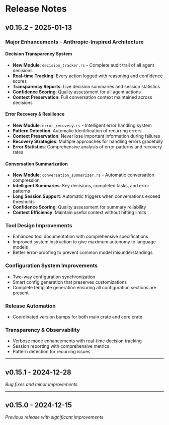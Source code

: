 # Release Notes

## v0.15.2 - 2025-01-13

### Major Enhancements - Anthropic-Inspired Architecture

#### Decision Transparency System
- **New Module**: `decision_tracker.rs` - Complete audit trail of all agent decisions
- **Real-time Tracking**: Every action logged with reasoning and confidence scores
- **Transparency Reports**: Live decision summaries and session statistics
- **Confidence Scoring**: Quality assessment for all agent actions
- **Context Preservation**: Full conversation context maintained across decisions

#### Error Recovery & Resilience
- **New Module**: `error_recovery.rs` - Intelligent error handling system
- **Pattern Detection**: Automatic identification of recurring errors
- **Context Preservation**: Never lose important information during failures
- **Recovery Strategies**: Multiple approaches for handling errors gracefully
- **Error Statistics**: Comprehensive analysis of error patterns and recovery rates

#### Conversation Summarization
- **New Module**: `conversation_summarizer.rs` - Automatic conversation compression
- **Intelligent Summaries**: Key decisions, completed tasks, and error patterns
- **Long Session Support**: Automatic triggers when conversations exceed thresholds
- **Confidence Scoring**: Quality assessment for summary reliability
- **Context Efficiency**: Maintain useful context without hitting limits

### Tool Design Improvements
- Enhanced tool documentation with comprehensive specifications
- Improved system instruction to give maximum autonomy to language models
- Better error-proofing to prevent common model misunderstandings

### Configuration System Improvements
- Two-way configuration synchronization
- Smart config generation that preserves customizations
- Complete template generation ensuring all configuration sections are present

### Release Automation
- Coordinated version bumps for both main crate and core crate

### Transparency & Observability
- Verbose mode enhancements with real-time decision tracking
- Session reporting with comprehensive metrics
- Pattern detection for recurring issues

---

## v0.15.1 - 2024-12-28

*Bug fixes and minor improvements*

---

## v0.15.0 - 2024-12-15

*Previous release with significant improvements*